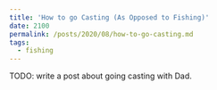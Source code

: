 ```yaml
---
title: 'How to go Casting (As Opposed to Fishing)'
date: 2100
permalink: /posts/2020/08/how-to-go-casting.md
tags:
  - fishing
---
```


TODO: write a post about going casting with Dad.

<!-- Headings are cool -->
<!-- ====== -->

<!-- You can have many headings -->
<!-- ====== -->

<!-- Aren't headings cool? -->
<!-- ------ -->
